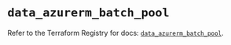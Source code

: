 # `data_azurerm_batch_pool`

Refer to the Terraform Registry for docs: [`data_azurerm_batch_pool`](https://registry.terraform.io/providers/hashicorp/azurerm/4.26.0/docs/data-sources/batch_pool).
